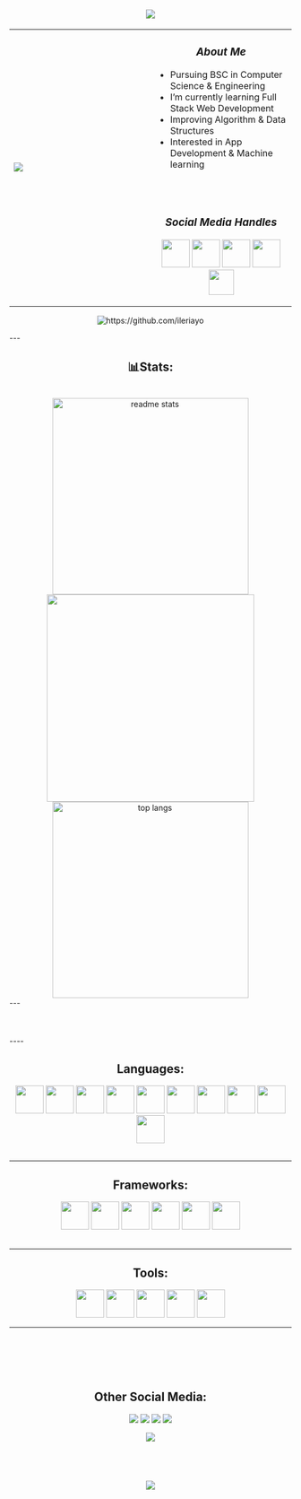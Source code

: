 <h1 align="center">
  <img src="https://readme-typing-svg.herokuapp.com/?font=Righteous&size=35&center=true&vCenter=true&width=500&height=70&duration=4000&lines=Hi+There!+👋;+I'm+Murad+Hosen+Munna!;" />
</h1>
<table>
<tr>
  <td><img src="https://c.tenor.com/GN73MKBawZYAAAAi/busy-cute.gif"></td>
  <td width="50%">
    <h3 align='center'><i>About Me</i></h3>
    <ul>
      <li>Pursuing BSC in Computer Science & Engineering</li>
      <li> I’m currently learning Full Stack Web Development</li>
      <li>Improving Algorithm & Data Structures</li>
      <li>Interested in App Development & Machine learning</li>
    </ul><br><br>
    <h3 align='center'><i>Social Media Handles</i></h3>
    <p align='center'>
        <a href="#"><img src="https://cdn-icons-png.flaticon.com/512/1409/1409943.png" width="50"></a>
        <a href="https://twitter.com/Murad_143"><img src="https://cdn-icons-png.flaticon.com/512/1409/1409937.png" width="50"></a>
        <a href="#"><img src="https://cdn-icons-png.flaticon.com/512/1409/1409946.png"  width="50"></a>
        <a href="https://www.linkedin.com/in/md-murad-hosen-1221022a0/"><img src="https://cdn-icons-png.flaticon.com/512/1409/1409945.png" width="50"></a>
        <a href="mailto:murad25.cse@gmail.com"><img src="https://img.shields.io/badge/Gmail-333333?style=for-the-badge&logo=gmail&logoColor=red" weight="40" height="45" ></a>
    </p>
  </td>
</tr>
</table>
<p align="center">
  <img src="https://komarev.com/ghpvc/?username=FaridMurad1" alt="https://github.com/ileriayo" />
</p>
---

<h2 align='center'>📊Stats:</h2>
<br>
<div align=center>
<img width=350 src="https://github-readme-stats.vercel.app/api?username=FaridMurad1&show_icons=true&theme=dracula&border_radius=10" alt="readme stats" />
<img width=370 src="https://streak-stats.demolab.com/?user=FaridMurad1&theme=dracula&border_radius=10">
<br/>
<img width=350 align="center" src="https://github-readme-stats.vercel.app/api/top-langs/?username=FaridMurad1&langs_count=8&layout=compact&theme=dracula&border_radius=10&exclude_repo=github-readme-stats" alt="top langs" />
</div>
---
<br> <br> <br> <br>
----

<h2 align="center">Languages:</h2>
<div align="center">

<img height=50 src="https://cdn.jsdelivr.net/gh/devicons/devicon/icons/cplusplus/cplusplus-original.svg" />
<img height=50 src="https://cdn.jsdelivr.net/gh/devicons/devicon/icons/java/java-original.svg" />
<img height=50 src="https://cdn.jsdelivr.net/gh/devicons/devicon/icons/python/python-original.svg" />
<img height=50 src="https://cdn.jsdelivr.net/gh/devicons/devicon/icons/javascript/javascript-original.svg" />
<img height=50 src="https://cdn.jsdelivr.net/gh/devicons/devicon/icons/typescript/typescript-original.svg" />
<img height=50 src="https://cdn.jsdelivr.net/gh/devicons/devicon/icons/php/php-original.svg" />
<img height=50 src="https://cdn.jsdelivr.net/gh/devicons/devicon/icons/css3/css3-original.svg" />
<img height=50 src="https://cdn.jsdelivr.net/gh/devicons/devicon/icons/html5/html5-original.svg" />
<img height=50 src="https://cdn.jsdelivr.net/gh/devicons/devicon/icons/c/c-original.svg" />
<img height=50 src="https://cdn.jsdelivr.net/gh/devicons/devicon/icons/mysql/mysql-original.svg" />

</div> <br>

---

<h2 align="center">Frameworks:</h2>
<div align="center">

<img height=50 src="https://cdn.jsdelivr.net/gh/devicons/devicon/icons/git/git-original.svg" />
<img height=50 src="https://cdn.jsdelivr.net/gh/devicons/devicon/icons/github/github-original.svg" />
<img height=50 src="https://cdn.jsdelivr.net/gh/devicons/devicon/icons/react/react-original.svg" />
<img height=50 src="https://cdn.jsdelivr.net/gh/devicons/devicon/icons/angularjs/angularjs-original.svg" />
<img height=50 src="https://cdn.jsdelivr.net/gh/devicons/devicon/icons/nodejs/nodejs-original-wordmark.svg" />
<img height=50 src="https://cdn.jsdelivr.net/gh/devicons/devicon/icons/express/express-original-wordmark.svg" />

</div> <br>

---

<h2 align="center">Tools:</h2>
<div align="center">

<img height=50 src="https://cdn.jsdelivr.net/gh/devicons/devicon/icons/vscode/vscode-original.svg" />
<img height=50 src="https://cdn.jsdelivr.net/gh/devicons/devicon/icons/androidstudio/androidstudio-original-wordmark.svg" />
<img height=50 src="https://cdn.jsdelivr.net/gh/devicons/devicon/icons/pycharm/pycharm-original.svg" />
<img height=50 src="https://cdn.jsdelivr.net/gh/devicons/devicon/icons/apache/apache-original.svg" />
<img height=50 src="https://cdn.jsdelivr.net/gh/devicons/devicon/icons/canva/canva-original.svg" />

---

<br><br><br><br>
<h2 align="center">Other Social Media:</h2>
<div align="center">
<a href="https://codeforces.com/profile/Murad134"><img src="https://img.shields.io/badge/Codeforces-445f9d?style=for-the-badge&logo=Codeforces&logoColor=white"></a>
<a href="https://leetcode.com/Murad134/"><img src="https://img.shields.io/badge/-LeetCode-FFA116?style=for-the-badge&logo=LeetCode&logoColor=black"></a>
<a href="https://www.linkedin.com/in/md-murad-hosen-1221022a0/"><img src="https://img.shields.io/badge/LinkedIn-0077B5?style=for-the-badge&logo=linkedin&logoColor=white"></a>
<a href="#"><img src="https://img.shields.io/badge/Myanimelist-2E51A2?style=for-the-badge&logo=myanimelist&logoColor=white"></a>

</div>

<p align="center">
<a href="https://vyvy-vi.github.io/portfolio"><img target="_blank" src="https://img.shields.io/badge/-I_love_open_source-green?style=for-the-badge&logo=github&logoColor=black"/></a> 
</p><br>

<div align="center">
<h1 align="center">
  <img src="https://readme-typing-svg.herokuapp.com/?font=Righteous&size=35&center=true&vCenter=true&width=500&height=70&duration=4000&lines=Thank's+For+Visiting👋;+See+You+Again+💚;" />
</h1>
</div>
